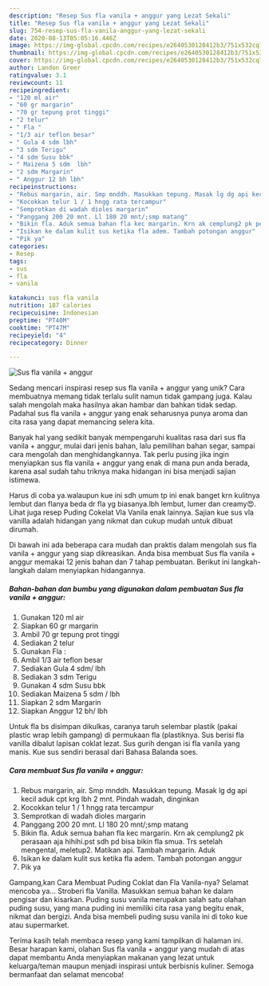 ```yaml
---
description: "Resep Sus fla vanila + anggur yang Lezat Sekali"
title: "Resep Sus fla vanila + anggur yang Lezat Sekali"
slug: 754-resep-sus-fla-vanila-anggur-yang-lezat-sekali
date: 2020-08-13T05:05:16.446Z
image: https://img-global.cpcdn.com/recipes/e2640530128412b3/751x532cq70/sus-fla-vanila-anggur-foto-resep-utama.jpg
thumbnail: https://img-global.cpcdn.com/recipes/e2640530128412b3/751x532cq70/sus-fla-vanila-anggur-foto-resep-utama.jpg
cover: https://img-global.cpcdn.com/recipes/e2640530128412b3/751x532cq70/sus-fla-vanila-anggur-foto-resep-utama.jpg
author: Landon Greer
ratingvalue: 3.1
reviewcount: 11
recipeingredient:
- "120 ml air"
- "60 gr margarin"
- "70 gr tepung prot tinggi"
- "2 telur"
- " Fla "
- "1/3 air teflon besar"
- " Gula 4 sdm lbh"
- "3 sdm Terigu"
- "4 sdm Susu bbk"
- " Maizena 5 sdm  lbh"
- "2 sdm Margarin"
- " Anggur 12 bh lbh"
recipeinstructions:
- "Rebus margarin, air. Smp mnddh. Masukkan tepung. Masak lg dg api kecil aduk cpt krg lbh 2 mnt. Pindah wadah, dinginkan"
- "Kocokkan telur 1 / 1 hngg rata tercampur"
- "Semprotkan di wadah dioles margarin"
- "Panggang 200 20 mnt. Ll 180 20 mnt/;smp matang"
- "Bikin fla. Aduk semua bahan fla kec margarin. Krn ak cemplung2 pk perasaan aja hihihi.pst sdh pd bisa bikin fla smua. Trs setelah mengental, meletup2. Matikan api. Tambah margarin. Aduk"
- "Isikan ke dalam kulit sus ketika fla adem. Tambah potongan anggur"
- "Pik ya"
categories:
- Resep
tags:
- sus
- fla
- vanila

katakunci: sus fla vanila 
nutrition: 187 calories
recipecuisine: Indonesian
preptime: "PT40M"
cooktime: "PT47M"
recipeyield: "4"
recipecategory: Dinner

---
```



![Sus fla vanila + anggur](https://img-global.cpcdn.com/recipes/e2640530128412b3/751x532cq70/sus-fla-vanila-anggur-foto-resep-utama.jpg)

Sedang mencari inspirasi resep sus fla vanila + anggur yang unik? Cara membuatnya memang tidak terlalu sulit namun tidak gampang juga. Kalau salah mengolah maka hasilnya akan hambar dan bahkan tidak sedap. Padahal sus fla vanila + anggur yang enak seharusnya punya aroma dan cita rasa yang dapat memancing selera kita.

Banyak hal yang sedikit banyak mempengaruhi kualitas rasa dari sus fla vanila + anggur, mulai dari jenis bahan, lalu pemilihan bahan segar, sampai cara mengolah dan menghidangkannya. Tak perlu pusing jika ingin menyiapkan sus fla vanila + anggur yang enak di mana pun anda berada, karena asal sudah tahu triknya maka hidangan ini bisa menjadi sajian istimewa.

Harus di coba ya.walaupun kue ini sdh umum tp ini enak banget krn kulitnya lembut dan flanya beda dr fla yg biasanya.lbh lembut, lumer dan creamy😍. Lihat juga resep Puding Cokelat Vla Vanila enak lainnya. Sajian kue sus vla vanilla adalah hidangan yang nikmat dan cukup mudah untuk dibuat dirumah.


Di bawah ini ada beberapa cara mudah dan praktis dalam mengolah sus fla vanila + anggur yang siap dikreasikan. Anda bisa membuat Sus fla vanila + anggur memakai 12 jenis bahan dan 7 tahap pembuatan. Berikut ini langkah-langkah dalam menyiapkan hidangannya.

<!--inarticleads1-->

##### Bahan-bahan dan bumbu yang digunakan dalam pembuatan Sus fla vanila + anggur:

1. Gunakan 120 ml air
1. Siapkan 60 gr margarin
1. Ambil 70 gr tepung prot tinggi
1. Sediakan 2 telur
1. Gunakan  Fla :
1. Ambil 1/3 air teflon besar
1. Sediakan  Gula 4 sdm/ lbh
1. Sediakan 3 sdm Terigu
1. Gunakan 4 sdm Susu bbk
1. Sediakan  Maizena 5 sdm / lbh
1. Siapkan 2 sdm Margarin
1. Siapkan  Anggur 12 bh/ lbh


Untuk fla bs disimpan dikulkas, caranya taruh selembar plastik (pakai plastic wrap lebih gampang) di permukaan fla (plastiknya. Sus berisi fla vanilla dibalut lapisan coklat lezat. Sus gurih dengan isi fla vanila yang manis. Kue sus sendiri berasal dari Bahasa Balanda soes. 

<!--inarticleads2-->

##### Cara membuat Sus fla vanila + anggur:

1. Rebus margarin, air. Smp mnddh. Masukkan tepung. Masak lg dg api kecil aduk cpt krg lbh 2 mnt. Pindah wadah, dinginkan
1. Kocokkan telur 1 / 1 hngg rata tercampur
1. Semprotkan di wadah dioles margarin
1. Panggang 200 20 mnt. Ll 180 20 mnt/;smp matang
1. Bikin fla. Aduk semua bahan fla kec margarin. Krn ak cemplung2 pk perasaan aja hihihi.pst sdh pd bisa bikin fla smua. Trs setelah mengental, meletup2. Matikan api. Tambah margarin. Aduk
1. Isikan ke dalam kulit sus ketika fla adem. Tambah potongan anggur
1. Pik ya


Gampang,kan Cara Membuat Puding Coklat dan Fla Vanila-nya? Selamat mencoba ya… Stroberi fla Vanilla. Masukkan semua bahan ke dalam pengisar dan kisarkan. Puding susu vanila merupakan salah satu olahan puding susu, yang mana puding ini memiliki cita rasa yang begitu enak, nikmat dan bergizi. Anda bisa membeli puding susu vanila ini di toko kue atau supermarket. 

Terima kasih telah membaca resep yang kami tampilkan di halaman ini. Besar harapan kami, olahan Sus fla vanila + anggur yang mudah di atas dapat membantu Anda menyiapkan makanan yang lezat untuk keluarga/teman maupun menjadi inspirasi untuk berbisnis kuliner. Semoga bermanfaat dan selamat mencoba!
